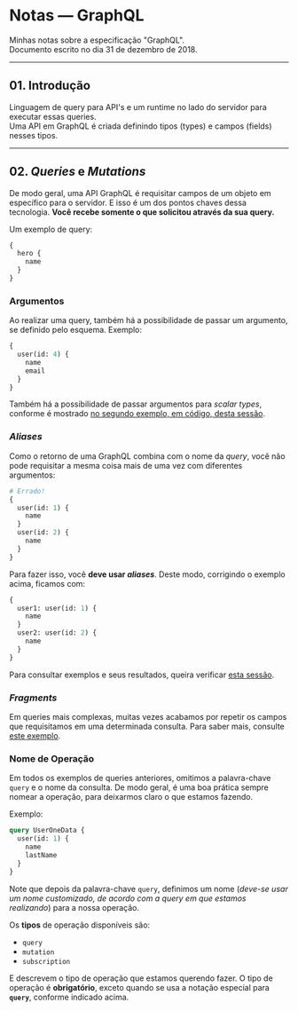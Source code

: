 # Notas — GraphQL

Minhas notas sobre a especificação "GraphQL".  
Documento escrito no dia 31 de dezembro de 2018.

---

## 01. Introdução

Linguagem de query para API's e um runtime no lado do servidor para executar essas queries.  
Uma API em GraphQL é criada definindo tipos (types) e campos (fields) nesses tipos.

---

## 02. _Queries_ e _Mutations_

De modo geral, uma API GraphQL é requisitar campos de um objeto em específico para o servidor. E isso é um dos pontos chaves dessa tecnologia. **Você recebe somente o que solicitou através da sua query.**

Um exemplo de query:

```graphql
{
  hero {
    name
  }
}
```

### Argumentos

Ao realizar uma query, também há a possibilidade de passar um argumento, se definido pelo esquema. Exemplo:

```graphql
{
  user(id: 4) {
    name
    email
  }
}
```

Também há a possibilidade de passar argumentos para _scalar types_, conforme é mostrado [no segundo exemplo, em código, desta sessão](https://graphql.github.io/learn/queries/#arguments).

### _Aliases_

Como o retorno de uma GraphQL combina com o nome da _query_, você não pode requisitar a mesma coisa mais de uma vez com diferentes argumentos:

```graphql
# Errado!
{
  user(id: 1) {
    name
  }
  user(id: 2) {
    name
  }
}
```

Para fazer isso, você **deve usar _aliases_**. Deste modo, corrigindo o exemplo acima, ficamos com:

```graphql
{
  user1: user(id: 1) {
    name
  }
  user2: user(id: 2) {
    name
  }
}
```

Para consultar exemplos e seus resultados, queira verificar [esta sessão](https://graphql.github.io/learn/queries/#aliases).

### _Fragments_

Em queries mais complexas, muitas vezes acabamos por repetir os campos que requisitamos em uma determinada consulta. Para saber mais, consulte [este exemplo](https://graphql.github.io/learn/queries/#fragments).

### Nome de Operação

Em todos os exemplos de queries anteriores, omitimos a palavra-chave `query` e o nome da consulta. De modo geral, é uma boa prática sempre nomear a operação, para deixarmos claro o que estamos fazendo.

Exemplo:

```graphql
query UserOneData {
  user(id: 1) {
    name
    lastName
  }
}
```

Note que depois da palavra-chave `query`, definimos um nome (_deve-se usar um nome customizado, de acordo com a query em que estamos realizando_) para a nossa operação.

Os **tipos** de operação disponíveis são:

- `query`
- `mutation`
- `subscription`

E descrevem o tipo de operação que estamos querendo fazer. O tipo de operação é **obrigatório**, exceto quando se usa a notação especial para **`query`**, conforme indicado acima.
